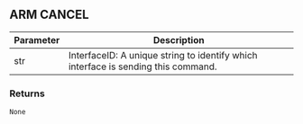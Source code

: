 ## ARM CANCEL


| Parameter | Description |
| --- | --- |
| str | InterfaceID: A unique string to identify which interface is sending this command. |


### Returns

`None`


